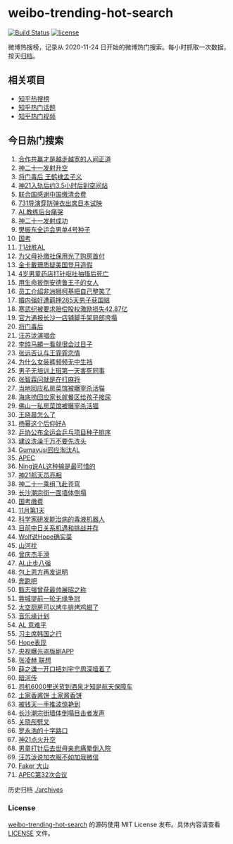 # weibo-trending-hot-search

[![Build Status](https://github.com/justjavac/weibo-trending-hot-search/workflows/ci/badge.svg?branch=master)](https://github.com/justjavac/weibo-trending-hot-search/actions)
[![license](https://img.shields.io/github/license/justjavac/weibo-trending-hot-search)](https://github.com/justjavac/weibo-trending-hot-search/blob/master/LICENSE)

微博热搜榜，记录从 2020-11-24 日开始的微博热门搜索。每小时抓取一次数据，按天[归档](./archives)。

## 相关项目

- [知乎热搜榜](https://github.com/justjavac/zhihu-trending-top-search)
- [知乎热门话题](https://github.com/justjavac/zhihu-trending-hot-questions)
- [知乎热门视频](https://github.com/justjavac/zhihu-trending-hot-video)

## 今日热门搜索

<!-- BEGIN -->
<!-- 最后更新时间 Sat Nov 01 2025 07:13:18 GMT+0800 (China Standard Time) -->

1. [合作共赢才是越走越宽的人间正道](https://s.weibo.com//weibo?q=%23%E5%90%88%E4%BD%9C%E5%85%B1%E8%B5%A2%E6%89%8D%E6%98%AF%E8%B6%8A%E8%B5%B0%E8%B6%8A%E5%AE%BD%E7%9A%84%E4%BA%BA%E9%97%B4%E6%AD%A3%E9%81%93%23&Refer=new_time)
1. [神二十一发射升空](https://s.weibo.com//weibo?q=%23%E7%A5%9E%E4%BA%8C%E5%8D%81%E4%B8%80%E5%8F%91%E5%B0%84%E5%8D%87%E7%A9%BA%23&t=31&band_rank=4&Refer=top)
1. [将门毒后 王鹤棣孟子义](https://s.weibo.com//weibo?q=%E5%B0%86%E9%97%A8%E6%AF%92%E5%90%8E%20%E7%8E%8B%E9%B9%A4%E6%A3%A3%E5%AD%9F%E5%AD%90%E4%B9%89&t=31&band_rank=2&Refer=top)
1. [神21入轨后约3.5小时后到空间站](https://s.weibo.com//weibo?q=%23%E7%A5%9E21%E5%85%A5%E8%BD%A8%E5%90%8E%E7%BA%A63.5%E5%B0%8F%E6%97%B6%E5%90%8E%E5%88%B0%E7%A9%BA%E9%97%B4%E7%AB%99%23&t=31&band_rank=3&Refer=top)
1. [联合国感谢中国缴清会费](https://s.weibo.com//weibo?q=%23%E8%81%94%E5%90%88%E5%9B%BD%E6%84%9F%E8%B0%A2%E4%B8%AD%E5%9B%BD%E7%BC%B4%E6%B8%85%E4%BC%9A%E8%B4%B9%23&t=31&band_rank=9&Refer=top)
1. [731导演穿防弹衣出席日本试映](https://s.weibo.com//weibo?q=731%E5%AF%BC%E6%BC%94%E7%A9%BF%E9%98%B2%E5%BC%B9%E8%A1%A3%E5%87%BA%E5%B8%AD%E6%97%A5%E6%9C%AC%E8%AF%95%E6%98%A0&t=31&band_rank=20&Refer=top)
1. [AL教练后台痛哭](https://s.weibo.com//weibo?q=%23AL%E6%95%99%E7%BB%83%E5%90%8E%E5%8F%B0%E7%97%9B%E5%93%AD%23&t=31&band_rank=8&Refer=top)
1. [神二十一发射成功](https://s.weibo.com//weibo?q=%23%E7%A5%9E%E4%BA%8C%E5%8D%81%E4%B8%80%E5%8F%91%E5%B0%84%E6%88%90%E5%8A%9F%23&t=31&band_rank=46&Refer=top)
1. [樊振东全运会男单4号种子](https://s.weibo.com//weibo?q=%E6%A8%8A%E6%8C%AF%E4%B8%9C%E5%85%A8%E8%BF%90%E4%BC%9A%E7%94%B7%E5%8D%954%E5%8F%B7%E7%A7%8D%E5%AD%90&t=31&band_rank=5&Refer=top)
1. [国考](https://s.weibo.com//weibo?q=%E5%9B%BD%E8%80%83&t=31&band_rank=1&Refer=top)
1. [T1战胜AL](https://s.weibo.com//weibo?q=T1%E6%88%98%E8%83%9CAL&t=31&band_rank=6&Refer=top)
1. [为父母补缴社保用光了购房首付](https://s.weibo.com//weibo?q=%23%E4%B8%BA%E7%88%B6%E6%AF%8D%E8%A1%A5%E7%BC%B4%E7%A4%BE%E4%BF%9D%E7%94%A8%E5%85%89%E4%BA%86%E8%B4%AD%E6%88%BF%E9%A6%96%E4%BB%98%23&t=31&band_rank=16&Refer=top)
1. [金卡戴珊质疑美国登月造假](https://s.weibo.com//weibo?q=%23%E9%87%91%E5%8D%A1%E6%88%B4%E7%8F%8A%E8%B4%A8%E7%96%91%E7%BE%8E%E5%9B%BD%E7%99%BB%E6%9C%88%E9%80%A0%E5%81%87%23&t=31&band_rank=33&Refer=top)
1. [4岁男童药店打针呕吐抽搐后死亡](https://s.weibo.com//weibo?q=%234%E5%B2%81%E7%94%B7%E7%AB%A5%E8%8D%AF%E5%BA%97%E6%89%93%E9%92%88%E5%91%95%E5%90%90%E6%8A%BD%E6%90%90%E5%90%8E%E6%AD%BB%E4%BA%A1%23&t=31&band_rank=12&Refer=top)
1. [用生命扳倒安德鲁王子的女人](https://s.weibo.com//weibo?q=%23%E7%94%A8%E7%94%9F%E5%91%BD%E6%89%B3%E5%80%92%E5%AE%89%E5%BE%B7%E9%B2%81%E7%8E%8B%E5%AD%90%E7%9A%84%E5%A5%B3%E4%BA%BA%23&t=31&band_rank=47&Refer=top)
1. [员工介绍非洲狮柯基把自己整笑了](https://s.weibo.com//weibo?q=%23%E5%91%98%E5%B7%A5%E4%BB%8B%E7%BB%8D%E9%9D%9E%E6%B4%B2%E7%8B%AE%E6%9F%AF%E5%9F%BA%E6%8A%8A%E8%87%AA%E5%B7%B1%E6%95%B4%E7%AC%91%E4%BA%86%23&t=31&band_rank=33&Refer=top)
1. [婚内强奸遭羁押285天男子获国赔](https://s.weibo.com//weibo?q=%23%E5%A9%9A%E5%86%85%E5%BC%BA%E5%A5%B8%E9%81%AD%E7%BE%81%E6%8A%BC285%E5%A4%A9%E7%94%B7%E5%AD%90%E8%8E%B7%E5%9B%BD%E8%B5%94%23&t=31&band_rank=18&Refer=top)
1. [寒武纪被要求赔偿股权激励损失42.87亿](https://s.weibo.com//weibo?q=%23%E5%AF%92%E6%AD%A6%E7%BA%AA%E8%A2%AB%E8%A6%81%E6%B1%82%E8%B5%94%E5%81%BF%E8%82%A1%E6%9D%83%E6%BF%80%E5%8A%B1%E6%8D%9F%E5%A4%B142.87%E4%BA%BF%23&t=31&band_rank=16&Refer=top)
1. [官方通报长沙一店铺脚手架局部垮塌](https://s.weibo.com//weibo?q=%23%E5%AE%98%E6%96%B9%E9%80%9A%E6%8A%A5%E9%95%BF%E6%B2%99%E4%B8%80%E5%BA%97%E9%93%BA%E8%84%9A%E6%89%8B%E6%9E%B6%E5%B1%80%E9%83%A8%E5%9E%AE%E5%A1%8C%23&t=31&band_rank=36&Refer=top)
1. [将门毒后](https://s.weibo.com//weibo?q=%E5%B0%86%E9%97%A8%E6%AF%92%E5%90%8E&t=31&band_rank=25&Refer=top)
1. [汪苏泷演唱会](https://s.weibo.com//weibo?q=%E6%B1%AA%E8%8B%8F%E6%B3%B7%E6%BC%94%E5%94%B1%E4%BC%9A&t=31&band_rank=19&Refer=top)
1. [李纯马頔一看就很会过日子](https://s.weibo.com//weibo?q=%E6%9D%8E%E7%BA%AF%E9%A9%AC%E9%A0%94%E4%B8%80%E7%9C%8B%E5%B0%B1%E5%BE%88%E4%BC%9A%E8%BF%87%E6%97%A5%E5%AD%90&t=31&band_rank=22&Refer=top)
1. [张远否认与王霏霏恋情](https://s.weibo.com//weibo?q=%23%E5%BC%A0%E8%BF%9C%E5%90%A6%E8%AE%A4%E4%B8%8E%E7%8E%8B%E9%9C%8F%E9%9C%8F%E6%81%8B%E6%83%85%23&t=31&band_rank=21&Refer=top)
1. [为什么女装裤频频无中生裆](https://s.weibo.com//weibo?q=%23%E4%B8%BA%E4%BB%80%E4%B9%88%E5%A5%B3%E8%A3%85%E8%A3%A4%E9%A2%91%E9%A2%91%E6%97%A0%E4%B8%AD%E7%94%9F%E8%A3%86%23&t=31&band_rank=29&Refer=top)
1. [男子无培训上班第一天害死同事](https://s.weibo.com//weibo?q=%23%E7%94%B7%E5%AD%90%E6%97%A0%E5%9F%B9%E8%AE%AD%E4%B8%8A%E7%8F%AD%E7%AC%AC%E4%B8%80%E5%A4%A9%E5%AE%B3%E6%AD%BB%E5%90%8C%E4%BA%8B%23&t=31&band_rank=39&Refer=top)
1. [张智霖问就是在打麻将](https://s.weibo.com//weibo?q=%E5%BC%A0%E6%99%BA%E9%9C%96%E9%97%AE%E5%B0%B1%E6%98%AF%E5%9C%A8%E6%89%93%E9%BA%BB%E5%B0%86&t=31&band_rank=25&Refer=top)
1. [当地回应私房菜馆被曝宰杀活猫](https://s.weibo.com//weibo?q=%23%E5%BD%93%E5%9C%B0%E5%9B%9E%E5%BA%94%E7%A7%81%E6%88%BF%E8%8F%9C%E9%A6%86%E8%A2%AB%E6%9B%9D%E5%AE%B0%E6%9D%80%E6%B4%BB%E7%8C%AB%23&t=31&band_rank=40&Refer=top)
1. [海底捞回应家长就餐区给孩子接尿](https://s.weibo.com//weibo?q=%23%E6%B5%B7%E5%BA%95%E6%8D%9E%E5%9B%9E%E5%BA%94%E5%AE%B6%E9%95%BF%E5%B0%B1%E9%A4%90%E5%8C%BA%E7%BB%99%E5%AD%A9%E5%AD%90%E6%8E%A5%E5%B0%BF%23&t=31&band_rank=28&Refer=top)
1. [佛山一私房菜馆被曝宰杀活猫](https://s.weibo.com//weibo?q=%23%E4%BD%9B%E5%B1%B1%E4%B8%80%E7%A7%81%E6%88%BF%E8%8F%9C%E9%A6%86%E8%A2%AB%E6%9B%9D%E5%AE%B0%E6%9D%80%E6%B4%BB%E7%8C%AB%23&t=31&band_rank=11&Refer=top)
1. [王晓晨怎么了](https://s.weibo.com//weibo?q=%23%E7%8E%8B%E6%99%93%E6%99%A8%E6%80%8E%E4%B9%88%E4%BA%86%23&t=31&band_rank=42&Refer=top)
1. [杨幂这个后仰好A](https://s.weibo.com//weibo?q=%E6%9D%A8%E5%B9%82%E8%BF%99%E4%B8%AA%E5%90%8E%E4%BB%B0%E5%A5%BDA&t=31&band_rank=46&Refer=top)
1. [乒协公布全运会乒乓项目种子排序](https://s.weibo.com//weibo?q=%E4%B9%92%E5%8D%8F%E5%85%AC%E5%B8%83%E5%85%A8%E8%BF%90%E4%BC%9A%E4%B9%92%E4%B9%93%E9%A1%B9%E7%9B%AE%E7%A7%8D%E5%AD%90%E6%8E%92%E5%BA%8F&t=31&band_rank=47&Refer=top)
1. [建议洗澡千万不要先洗头](https://s.weibo.com//weibo?q=%E5%BB%BA%E8%AE%AE%E6%B4%97%E6%BE%A1%E5%8D%83%E4%B8%87%E4%B8%8D%E8%A6%81%E5%85%88%E6%B4%97%E5%A4%B4&t=31&band_rank=30&Refer=top)
1. [Gumayusi回应淘汰AL](https://s.weibo.com//weibo?q=Gumayusi%E5%9B%9E%E5%BA%94%E6%B7%98%E6%B1%B0AL&t=31&band_rank=13&Refer=top)
1. [APEC](https://s.weibo.com//weibo?q=APEC&t=31&band_rank=43&Refer=top)
1. [Ning说AL这种输是最可惜的](https://s.weibo.com//weibo?q=Ning%E8%AF%B4AL%E8%BF%99%E7%A7%8D%E8%BE%93%E6%98%AF%E6%9C%80%E5%8F%AF%E6%83%9C%E7%9A%84&t=31&band_rank=32&Refer=top)
1. [神21航天员亮相](https://s.weibo.com//weibo?q=%23%E7%A5%9E21%E8%88%AA%E5%A4%A9%E5%91%98%E4%BA%AE%E7%9B%B8%23&t=31&band_rank=14&Refer=top)
1. [神二十一乘组飞赴苍穹](https://s.weibo.com//weibo?q=%23%E7%A5%9E%E4%BA%8C%E5%8D%81%E4%B8%80%E4%B9%98%E7%BB%84%E9%A3%9E%E8%B5%B4%E8%8B%8D%E7%A9%B9%23&t=31&band_rank=10&Refer=top)
1. [长沙潮宗街一面墙体倒塌](https://s.weibo.com//weibo?q=%23%E9%95%BF%E6%B2%99%E6%BD%AE%E5%AE%97%E8%A1%97%E4%B8%80%E9%9D%A2%E5%A2%99%E4%BD%93%E5%80%92%E5%A1%8C%23&t=31&band_rank=7&Refer=top)
1. [国考缴费](https://s.weibo.com//weibo?q=%E5%9B%BD%E8%80%83%E7%BC%B4%E8%B4%B9&t=31&band_rank=4&Refer=top)
1. [11月第1天](https://s.weibo.com//weibo?q=%2311%E6%9C%88%E7%AC%AC1%E5%A4%A9%23&t=31&band_rank=46&Refer=top)
1. [科学家研发能治病的毒液机器人](https://s.weibo.com//weibo?q=%23%E7%A7%91%E5%AD%A6%E5%AE%B6%E7%A0%94%E5%8F%91%E8%83%BD%E6%B2%BB%E7%97%85%E7%9A%84%E6%AF%92%E6%B6%B2%E6%9C%BA%E5%99%A8%E4%BA%BA%23&t=31&band_rank=26&Refer=top)
1. [目前中日关系机遇和挑战并存](https://s.weibo.com//weibo?q=%23%E7%9B%AE%E5%89%8D%E4%B8%AD%E6%97%A5%E5%85%B3%E7%B3%BB%E6%9C%BA%E9%81%87%E5%92%8C%E6%8C%91%E6%88%98%E5%B9%B6%E5%AD%98%23&t=31&band_rank=49&Refer=top)
1. [Wolf说Hope确实菜](https://s.weibo.com//weibo?q=%23Wolf%E8%AF%B4Hope%E7%A1%AE%E5%AE%9E%E8%8F%9C%23&t=31&band_rank=47&Refer=top)
1. [山河枕](https://s.weibo.com//weibo?q=%E5%B1%B1%E6%B2%B3%E6%9E%95&t=31&band_rank=30&Refer=top)
1. [曾庆杰手滑](https://s.weibo.com//weibo?q=%E6%9B%BE%E5%BA%86%E6%9D%B0%E6%89%8B%E6%BB%91&t=31&band_rank=23&Refer=top)
1. [AL止步八强](https://s.weibo.com//weibo?q=AL%E6%AD%A2%E6%AD%A5%E5%85%AB%E5%BC%BA&t=31&band_rank=35&Refer=top)
1. [包上恩方再发说明](https://s.weibo.com//weibo?q=%23%E5%8C%85%E4%B8%8A%E6%81%A9%E6%96%B9%E5%86%8D%E5%8F%91%E8%AF%B4%E6%98%8E%23&t=31&band_rank=47&Refer=top)
1. [奔跑吧](https://s.weibo.com//weibo?q=%E5%A5%94%E8%B7%91%E5%90%A7&t=31&band_rank=19&Refer=top)
1. [甄志强曾获最帅展昭之称](https://s.weibo.com//weibo?q=%23%E7%94%84%E5%BF%97%E5%BC%BA%E6%9B%BE%E8%8E%B7%E6%9C%80%E5%B8%85%E5%B1%95%E6%98%AD%E4%B9%8B%E7%A7%B0%23&t=31&band_rank=49&Refer=top)
1. [蓉城提前一轮无缘争冠](https://s.weibo.com//weibo?q=%23%E8%93%89%E5%9F%8E%E6%8F%90%E5%89%8D%E4%B8%80%E8%BD%AE%E6%97%A0%E7%BC%98%E4%BA%89%E5%86%A0%23&t=31&band_rank=50&Refer=top)
1. [太空厨房可以烤牛排烤鸡翅了](https://s.weibo.com//weibo?q=%23%E5%A4%AA%E7%A9%BA%E5%8E%A8%E6%88%BF%E5%8F%AF%E4%BB%A5%E7%83%A4%E7%89%9B%E6%8E%92%E7%83%A4%E9%B8%A1%E7%BF%85%E4%BA%86%23&t=31&band_rank=40&Refer=top)
1. [音乐缘计划](https://s.weibo.com//weibo?q=%E9%9F%B3%E4%B9%90%E7%BC%98%E8%AE%A1%E5%88%92&t=31&band_rank=48&Refer=top)
1. [AL 意难平](https://s.weibo.com//weibo?q=AL%20%E6%84%8F%E9%9A%BE%E5%B9%B3&t=31&band_rank=27&Refer=top)
1. [习主席韩国之行](https://s.weibo.com//weibo?q=%23%E4%B9%A0%E4%B8%BB%E5%B8%AD%E9%9F%A9%E5%9B%BD%E4%B9%8B%E8%A1%8C%23&Refer=new_time)
1. [Hope表现](https://s.weibo.com//weibo?q=%23Hope%E8%A1%A8%E7%8E%B0%23&t=31&band_rank=45&Refer=top)
1. [央视曝光盗版剧APP](https://s.weibo.com//weibo?q=%23%E5%A4%AE%E8%A7%86%E6%9B%9D%E5%85%89%E7%9B%97%E7%89%88%E5%89%A7APP%23&t=31&band_rank=24&Refer=top)
1. [张凌赫 联想](https://s.weibo.com//weibo?q=%E5%BC%A0%E5%87%8C%E8%B5%AB%20%E8%81%94%E6%83%B3&t=31&band_rank=47&Refer=top)
1. [薛之谦一开口把刘宇宁周深噎着了](https://s.weibo.com//weibo?q=%E8%96%9B%E4%B9%8B%E8%B0%A6%E4%B8%80%E5%BC%80%E5%8F%A3%E6%8A%8A%E5%88%98%E5%AE%87%E5%AE%81%E5%91%A8%E6%B7%B1%E5%99%8E%E7%9D%80%E4%BA%86&t=31&band_rank=31&Refer=top)
1. [暗河传](https://s.weibo.com//weibo?q=%E6%9A%97%E6%B2%B3%E4%BC%A0&t=31&band_rank=20&Refer=top)
1. [司机6000里送货到酒泉才知是航天保障车](https://s.weibo.com//weibo?q=%23%E5%8F%B8%E6%9C%BA6000%E9%87%8C%E9%80%81%E8%B4%A7%E5%88%B0%E9%85%92%E6%B3%89%E6%89%8D%E7%9F%A5%E6%98%AF%E8%88%AA%E5%A4%A9%E4%BF%9D%E9%9A%9C%E8%BD%A6%23&t=31&band_rank=15&Refer=top)
1. [土家香酱饼 土家酱香饼](https://s.weibo.com//weibo?q=%E5%9C%9F%E5%AE%B6%E9%A6%99%E9%85%B1%E9%A5%BC%20%E5%9C%9F%E5%AE%B6%E9%85%B1%E9%A6%99%E9%A5%BC&t=31&band_rank=37&Refer=top)
1. [被钱天一手推波惊艳到](https://s.weibo.com//weibo?q=%23%E8%A2%AB%E9%92%B1%E5%A4%A9%E4%B8%80%E6%89%8B%E6%8E%A8%E6%B3%A2%E6%83%8A%E8%89%B3%E5%88%B0%23&t=31&band_rank=44&Refer=top)
1. [长沙潮宗街墙体倒塌目击者发声](https://s.weibo.com//weibo?q=%23%E9%95%BF%E6%B2%99%E6%BD%AE%E5%AE%97%E8%A1%97%E5%A2%99%E4%BD%93%E5%80%92%E5%A1%8C%E7%9B%AE%E5%87%BB%E8%80%85%E5%8F%91%E5%A3%B0%23&t=31&band_rank=44&Refer=top)
1. [关晓彤劈叉](https://s.weibo.com//weibo?q=%E5%85%B3%E6%99%93%E5%BD%A4%E5%8A%88%E5%8F%89&t=31&band_rank=34&Refer=top)
1. [罗永浩的十字路口](https://s.weibo.com//weibo?q=%E7%BD%97%E6%B0%B8%E6%B5%A9%E7%9A%84%E5%8D%81%E5%AD%97%E8%B7%AF%E5%8F%A3&t=31&band_rank=50&Refer=top)
1. [神21点火升空](https://s.weibo.com//weibo?q=%23%E7%A5%9E21%E7%82%B9%E7%81%AB%E5%8D%87%E7%A9%BA%23&t=31&band_rank=17&Refer=top)
1. [男童打针后去世母亲悲痛晕倒入院](https://s.weibo.com//weibo?q=%23%E7%94%B7%E7%AB%A5%E6%89%93%E9%92%88%E5%90%8E%E5%8E%BB%E4%B8%96%E6%AF%8D%E4%BA%B2%E6%82%B2%E7%97%9B%E6%99%95%E5%80%92%E5%85%A5%E9%99%A2%23&t=31&band_rank=38&Refer=top)
1. [汪苏泷说加衣服不如加我微信](https://s.weibo.com//weibo?q=%E6%B1%AA%E8%8B%8F%E6%B3%B7%E8%AF%B4%E5%8A%A0%E8%A1%A3%E6%9C%8D%E4%B8%8D%E5%A6%82%E5%8A%A0%E6%88%91%E5%BE%AE%E4%BF%A1&t=31&band_rank=41&Refer=top)
1. [Faker 大山](https://s.weibo.com//weibo?q=Faker%20%E5%A4%A7%E5%B1%B1&t=31&band_rank=48&Refer=top)
1. [APEC第32次会议](https://s.weibo.com//weibo?q=%23APEC%E7%AC%AC32%E6%AC%A1%E4%BC%9A%E8%AE%AE%23&t=31&band_rank=49&Refer=top)

<!-- END -->

历史归档 [./archives](./archives)

### License

[weibo-trending-hot-search](https://github.com/justjavac/weibo-trending-hot-search) 的源码使用 MIT License
发布。具体内容请查看 [LICENSE](./LICENSE) 文件。
